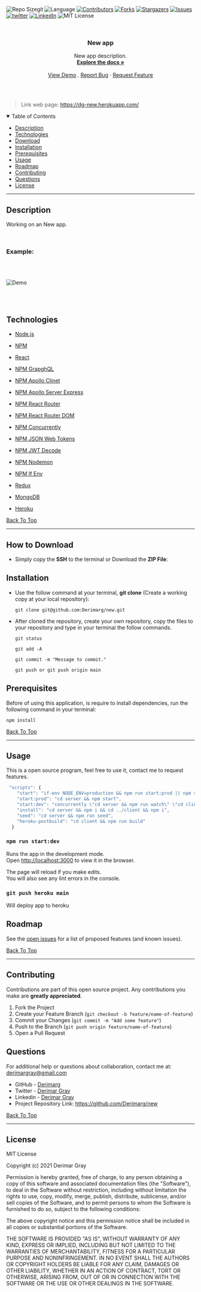![Repo Sizegit ][repo-size]
![Language][github-language]
[![Contributors][contributors-shield]][contributors-url]
[![Forks][forks-shield]][forks-url]
[![Stargazers][stars-shield]][stars-url]
[![Issues][issues-shield]][issues-url]
[![twitter][twitter-shield]][twitter-url]
[![LinkedIn][linkedin-shield]][linkedin-url]
![MIT License][license-shield]

<br />
<p align="center">

<h3 align="center" id="new">New app</h3>

<p align="center">
New app description.
<br />
<a href="#how-to-download"><strong>Explore the docs »</strong></a>
<br />
<br />
<a href="#example">View Demo</a>
.
<a href="https://github.com/Derimarg/new/issues">Report Bug</a>
·
<a href="https://github.com/Derimarg/new/issues">Request Feature</a>
</p>
</p>
<br />
<br />

> Link web page: https://dg-new.herokuapp.com/

<details open="open">
<summary>Table of Contents</summary>
<ul>
<li><a href="#description">Description</a></li>
<li><a href="#technologies">Technologies</a></li>
<li><a href="#how-to-download">Download</a></li>
<li><a href="#installation">Installation</a></li>
<li><a href="#prerequisites">Prerequisites</a></li>
<li><a href="#usage">Usage</a></li>
<li><a href="#roadmap">Roadmap</a></li>
<li><a href="#contributing">Contributing</a></li>
<li><a href="#questions">Questions</a></li>
<li><a href="#license">License</a></li>
</ul>
</details>

---

## Description

Working on an New app.

<br/>

### Example:

<br/>
<br/>

![Demo](./assets/img/new-demo.gif)

<br/>
<br/>

## Technologies

- <p><a href="https://nodejs.org/">Node.js</a></p>
- <p><a href="https://www.npmjs.com/">NPM</a></p>
- <p><a href="https://reactjs.org/">React</a></p>
- <p><a href="https://www.npmjs.com/package/graphql">NPM GrapghQL</a></p>
- <p><a href="apollographql.com/docs/react/get-started/">NPM Apollo Clinet</a></p>
- <p><a href="https://www.npmjs.com/package/apollo-server-express">NPM Apollo Server Express</a></p>
- <p><a href="https://www.npmjs.com/package/react-router">NPM React Router</a></p>
- <p><a href="https://www.npmjs.com/package/react-router-dom">NPM React Router DOM</a></p>
- <p><a href="https://www.npmjs.com/package/concurrently">NPM Concurrently</a></p>
- <p><a href="https://www.npmjs.com/package/jsonwebtoken">NPM JSON Web Tokens</a></p>
- <p><a href="https://www.npmjs.com/package/jwt-decode">NPM JWT Decode</a></p>
- <p><a href="https://www.npmjs.com/package/nodemon">NPM Nodemon</a></p>
- <p><a href="https://www.npmjs.com/package/if-env">NPM If Env</a></p>
- <p><a href="https://redux.js.org/">Redux</a></p>
- <p><a href="https://www.mongodb.com/">MongoDB</a></p>
- <p><a href="https://www.heroku.com/">Heroku</a></p>

[Back To Top](#new)

---

## How to Download

- Simply copy the **SSH** to the terminal or Download the **ZIP File**:

## Installation

- Use the follow command at your terminal, **git clone** (Create a working copy at your local repository):

  ```
  git clone git@github.com:Derimarg/new.git
  ```

- After cloned the repository, create your own repository, copy the files to your repository and type in your terminal the follow commands.

  ```
  git status

  git add -A

  git commit -m "Message to commit."

  git push or git push origin main
  ```

## Prerequisites

Before of using this application, is require to install dependencies, run the following command in your terminal:

```
npm install
```

[Back To Top](#new)

---

## Usage

This is a open source program, feel free to use it, contact me to request features.

```js script
 "scripts": {
    "start": "if-env NODE_ENV=production && npm run start:prod || npm run start:dev",
    "start:prod": "cd server && npm start",
    "start:dev": "concurrently \"cd server && npm run watch\" \"cd client && npm start\"",
    "install": "cd server && npm i && cd ../client && npm i",
    "seed": "cd server && npm run seed",
    "heroku-postbuild": "cd client && npm run build"
  }
```

### `npm run start:dev`

Runs the app in the development mode.\
Open [http://localhost:3000](http://localhost:3000) to view it in the browser.

The page will reload if you make edits.\
You will also see any lint errors in the console.

### `git push heroku main`

Will deploy app to heroku

<!-- ROADMAP -->

## Roadmap

See the [open issues](https://github.com/Derimarg/new/issues) for a list of proposed features (and known issues).

[Back To Top](#new)

---

<!-- CONTRIBUTORS -->

## Contributing

Contributions are part of this open source project. Any contributions you make are **greatly appreciated**.

1. Fork the Project
2. Create your Feature Branch (`git checkout -b feature/name-of-feature`)
3. Commit your Changes (`git commit -m "Add some feature"`)
4. Push to the Branch (`git push origin feature/name-of-feature`)
5. Open a Pull Request

## Questions

For additional help or questions about collaboration, contact me at: derimargray@gmail.com

- GitHub - [Derimarg](https://github.com/Derimarg/)
- Twitter - [Derimar Gray](https://twitter.com/DerimarGray)
- Linkedin - [Derimar Gray](https://www.linkedin.com/in/derimar-gray-676275132/)
- Project Repository Link: https://github.com/Derimarg/new

[Back To Top](#new)

---

## License

MIT License

Copyright (c) 2021 Derimar Gray

Permission is hereby granted, free of charge, to any person obtaining a copy of this software and associated documentation files (the "Software"), to deal in the Software without restriction, including without limitation the rights to use, copy, modify, merge, publish, distribute, sublicense, and/or sell copies of the Software, and to permit persons to whom the Software is furnished to do so, subject to the following conditions:

The above copyright notice and this permission notice shall be included in all copies or substantial portions of the Software.

THE SOFTWARE IS PROVIDED "AS IS", WITHOUT WARRANTY OF ANY KIND, EXPRESS OR IMPLIED, INCLUDING BUT NOT LIMITED TO THE WARRANTIES OF MERCHANTABILITY, FITNESS FOR A PARTICULAR PURPOSE AND NONINFRINGEMENT. IN NO EVENT SHALL THE AUTHORS OR COPYRIGHT HOLDERS BE LIABLE FOR ANY CLAIM, DAMAGES OR OTHER LIABILITY, WHETHER IN AN ACTION OF CONTRACT, TORT OR OTHERWISE, ARISING FROM, OUT OF OR IN CONNECTION WITH THE SOFTWARE OR THE USE OR OTHER DEALINGS IN THE SOFTWARE.

[repo-size]: https://img.shields.io/github/repo-size/Derimarg/new?style=for-the-badge
[github-language]: https://img.shields.io/github/languages/top/Derimarg/new?color=yellow&style=for-the-badge
[contributors-shield]: https://img.shields.io/github/contributors/Derimarg/new.svg?style=for-the-badge
[contributors-url]: https://github.com/Derimarg/new/graphs/contributors
[forks-shield]: https://img.shields.io/github/forks/Derimarg/new.svg?color=9cf&style=for-the-badge
[forks-url]: https://github.com/Derimarg/new/network/members
[stars-shield]: https://img.shields.io/github/stars/Derimarg/new.svg?color=blueviolet&style=for-the-badge
[stars-url]: https://github.com/Derimarg/new/stargazers
[issues-shield]: https://img.shields.io/github/issues/Derimarg/new.svg?style=for-the-badge
[issues-url]: https://github.com/Derimarg/new/issues
[license-shield]: https://img.shields.io/static/v1?label=license&message=MIT&color=yellowgreen.svg&style=for-the-badge
[twitter-shield]: https://img.shields.io/badge/-Twitter-red.svg?&logo=twitter&style=for-the-badge&color=9cf
[twitter-url]: https://twitter.com/DerimarGray
[linkedin-shield]: https://img.shields.io/badge/-LinkedIn-black.svg?style=for-the-badge&logo=linkedin&colorB=555
[linkedin-url]: https://www.linkedin.com/in/derimar-gray-676275132/
